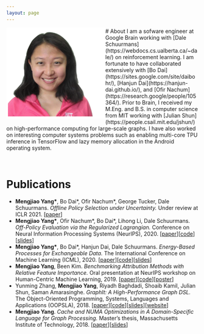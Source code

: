 ```yaml
---
layout: page
---
```


<img src="/assets/images/portrait.png" width="260" align="left">
# About
I am a sofware engineer at Google Brain working with [Dale Schuurmans](https://webdocs.cs.ualberta.ca/~dale/) on reinforcement learning. I am fortunate to have collaborated extensively with [Bo Dai](https://sites.google.com/site/daibohr/), [Hanjun Dai](https://hanjun-dai.github.io/), and [Ofir Nachum](https://research.google/people/105364/). Prior to Brain, I received my M.Eng. and B.S. in computer science from MIT working with [Julian Shun](https://people.csail.mit.edu/jshun/) on high-performance computing for large-scale graphs. I have also worked on interesting computer systems problems such as enabling multi-core TPU inference in TensorFlow and lazy memory allocation in the Android operating system.

&nbsp;&nbsp;
# Publications
- **Mengjiao Yang\***, Bo Dai\*, Ofir Nachum\*, George Tucker, Dale Schuurmans. *Offline Policy Selection under Uncertainty.* Under review at ICLR 2021. \[[paper](https://openreview.net/pdf?id=VbCVU10R7K)\]
- **Mengjiao Yang\***, Ofir Nachum\*, Bo Dai\*, Lihong Li, Dale Schuurmans. *Off-Policy Evaluation via the Regularized Lagrangian.* Conference on Neural Information Processing Systems (NeurIPS), 2020. \[[paper](http://arxiv.org/abs/2007.03438)\]\[[code](https://github.com/google-research/dice_rl)\]\[[slides](/assets/posters/dice.pdf)\]
- **Mengjiao Yang\***, Bo Dai\*, Hanjun Dai, Dale Schuurmans. *Energy-Based Processes for Exchangeable Data.* The International Conference on Machine Learning (ICML), 2020. \[[paper](https://arxiv.org/abs/2003.07521)\]\[[code](https://github.com/google-research/google-research/tree/master/ebp)\]\[[slides](/assets/posters/ebp.pdf)\]
- **Mengjiao Yang**, Been Kim. *Benchmarking Attribution Methods with Relative Feature Importance.* Oral presentation at NeurIPS workshop on Human-Centric Machine Learning, 2019. \[[paper](https://arxiv.org/abs/1907.09701)\]\[[code](https://github.com/google-research-datasets/bam)\]\[[poster](/assets/posters/bam.pdf)\]
- Yunming Zhang, **Mengjiao Yang**, Riyadh Baghdadi, Shoaib Kamil, Julian Shun, Saman Amarasinghe. *GraphIt: A High-Performance Graph DSL.* The Object-Oriented Programming, Systems, Languages and Applications (OOPSLA), 2018. \[[paper](https://dl.acm.org/doi/pdf/10.1145/3276491)\]\[[code](https://github.com/GraphIt-DSL/graphit)\]\[[slides](/assets/posters/graphit.pdf)\]\[[website](https://graphit-lang.org/index)\]
- **Mengjiao Yang**. *Cache and NUMA Optimizations in A Domain-Specific Language for Graph Processing.* Master’s thesis, Massachusetts Institute of Technology, 2018. \[[paper](https://dspace.mit.edu/handle/1721.1/119915)\]\[[slides](/assets/posters/numa.pdf)\]